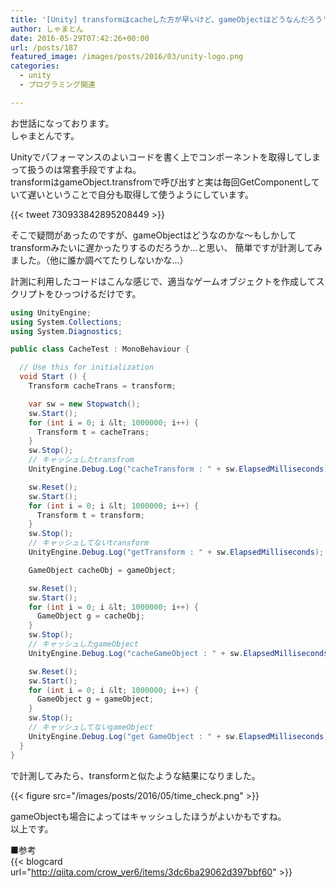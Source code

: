 ```yaml
---
title: '[Unity] transformはcacheした方が早いけど、gameObjectはどうなんだろう'
author: しゃまとん
date: 2016-05-29T07:42:26+00:00
url: /posts/187
featured_image: /images/posts/2016/03/unity-logo.png
categories:
  - unity
  - プログラミング関連

---
```

お世話になっております。  
しゃまとんです。

Unityでパフォーマンスのよいコードを書く上でコンポーネントを取得してしまって扱うのは常套手段ですよね。  
transformはgameObject.transfromで呼び出すと実は毎回GetComponentしていて遅いということで自分も取得して使うようにしています。

{{< tweet 730933842895208449 >}}

そこで疑問があったのですが、gameObjectはどうなのかな〜もしかしてtransformみたいに遅かったりするのだろうか...と思い、
簡単ですが計測してみました。（他に誰か調べてたりしないかな...）

計測に利用したコードはこんな感じで、適当なゲームオブジェクトを作成してスクリプトをひっつけるだけです。

```csharp
using UnityEngine;
using System.Collections;
using System.Diagnostics; 

public class CacheTest : MonoBehaviour {

  // Use this for initialization
  void Start () {
    Transform cacheTrans = transform;

    var sw = new Stopwatch();
    sw.Start();
    for (int i = 0; i &lt; 1000000; i++) {
      Transform t = cacheTrans;
    }
    sw.Stop();
    // キャッシュしたtransfrom
    UnityEngine.Debug.Log("cacheTransform : " + sw.ElapsedMilliseconds);

    sw.Reset();
    sw.Start();
    for (int i = 0; i &lt; 1000000; i++) {
      Transform t = transform;
    }
    sw.Stop();
    // キャッシュしてないtransform
    UnityEngine.Debug.Log("getTransform : " + sw.ElapsedMilliseconds);

    GameObject cacheObj = gameObject;

    sw.Reset();
    sw.Start();
    for (int i = 0; i &lt; 1000000; i++) {
      GameObject g = cacheObj;
    }
    sw.Stop();
    // キャッシュしたgameObject
    UnityEngine.Debug.Log("cacheGameObject : " + sw.ElapsedMilliseconds);

    sw.Reset();
    sw.Start();
    for (int i = 0; i &lt; 1000000; i++) {
      GameObject g = gameObject;
    }
    sw.Stop();
    // キャッシュしてないgameObject
    UnityEngine.Debug.Log("get GameObject : " + sw.ElapsedMilliseconds);
  }
}
```

で計測してみたら、transformと似たような結果になりました。

{{< figure src="/images/posts/2016/05/time_check.png" >}}

gameObjectも場合によってはキャッシュしたほうがよいかもですね。  
以上です。

■参考  
{{< blogcard url="http://qiita.com/crow_ver6/items/3dc6ba29062d397bbf60" >}}